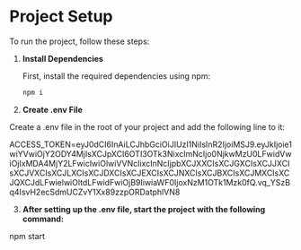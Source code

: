 # Project Setup

To run the project, follow these steps:

1. **Install Dependencies**

   First, install the required dependencies using npm:

   ```bash
   npm i
   ```

2. **Create .env File**

Create a .env file in the root of your project and add the following line to it:

ACCESS_TOKEN=eyJ0dCI6InAiLCJhbGciOiJIUzI1NiIsInR2IjoiMSJ9.eyJkIjoie1wiYVwiOjY2ODY4MjIsXCJpXCI6OTI3OTk3NixcImNcIjo0NjkwMzU0LFwidVwiOjIxMDA4MjY2LFwiclwiOlwiVVNcIixcInNcIjpbXCJXXCIsXCJGXCIsXCJJXCIsXCJVXCIsXCJLXCIsXCJDXCIsXCJEXCIsXCJNXCIsXCJBXCIsXCJMXCIsXCJQXCJdLFwielwiOltdLFwidFwiOjB9IiwiaWF0IjoxNzM1OTk1Mzk0fQ.vq_YSzBq4IsvH2ecSdmUCZvY1Xx89zzpORDatphlVN8

3. **After setting up the .env file, start the project with the following command:**

npm start
